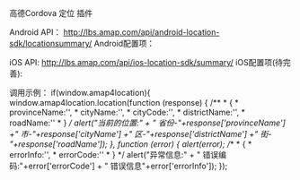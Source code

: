 高德Cordova 定位 插件

Android API：
http://lbs.amap.com/api/android-location-sdk/locationsummary/
Android配置项：
<meta-data
  android:name="com.amap.api.v2.apikey"
  android:value="申请的appKey" />

iOS API:
http://lbs.amap.com/api/ios-location-sdk/summary/
iOS配置项(待完善):



调用示例：
if(window.amap4location){
  window.amap4location.location(function (response) {
    /**
     * {
     * provinceName:'',
     * cityName:'',
     * cityCode:'',
     * districtName:'',
     * roadName:''
     * }
     */
    alert("当前的位置:" +
        "  省份-"+response['provinceName']
        +" 市-"+response['cityName']
        +" 区-"+response['districtName']
        +" 街-"+response['roadName']);
  }, function (error) {
  alert(error);
    /**
     * {
     *  errorInfo:'',
     *  errorCode:''
     * }
     */
     alert("异常信息:"
         + " 错误编码:"+error['errorCode']
         + " 错误信息"+error['errorInfo']);
  });
